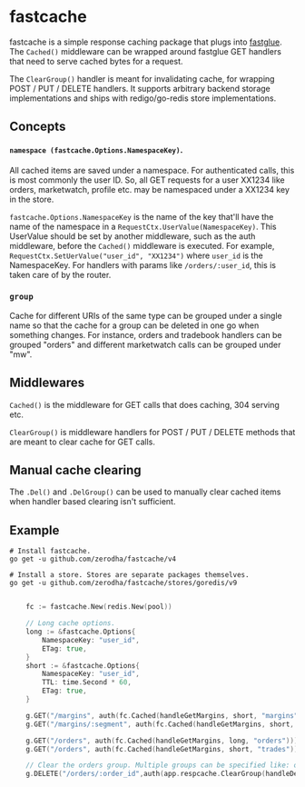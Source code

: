 # fastcache

fastcache is a simple response caching package that plugs into [fastglue](https://github.com/zerodha/fastglue). The
`Cached()` middleware can be wrapped around fastglue GET handlers that need to serve
cached bytes for a request.

The `ClearGroup()` handler is meant for invalidating cache, for
wrapping POST / PUT / DELETE handlers. It supports arbitrary backend storage implementations and ships with redigo/go-redis store implementations.

## Concepts

#### `namespace (fastcache.Options.NamespaceKey)`.

All cached items are saved under a namespace. For authenticated calls, this is most commonly the user ID. So, all GET requests for a user XX1234 like orders, marketwatch, profile etc. may be namespaced under a XX1234 key in the store.

`fastcache.Options.NamespaceKey` is the name of the key that'll have the name of the namespace in a `RequestCtx.UserValue(NamespaceKey)`. This UserValue should be set by another middleware, such as the auth middleware, before the `Cached()` middleware is executed. For example, `RequestCtx.SetUerValue("user_id", "XX1234")` where `user_id` is the NamespaceKey. For handlers with params like `/orders/:user_id`, this is taken care of by the router.

### `group`

Cache for different URIs of the same type can be grouped under a single name so that the cache for a group can be deleted in one go when something changes. For instance, orders and tradebook handlers can be grouped "orders" and different marketwatch calls can be grouped under "mw".

## Middlewares

`Cached()` is the middleware for GET calls that does caching, 304 serving etc.

`ClearGroup()` is middleware handlers for POST / PUT / DELETE methods that are meant to clear cache for GET calls.

## Manual cache clearing

The `.Del()` and `.DelGroup()` can be used to manually clear cached items when handler based clearing isn't sufficient.

## Example
```shell
# Install fastcache.
go get -u github.com/zerodha/fastcache/v4

# Install a store. Stores are separate packages themselves.
go get -u github.com/zerodha/fastcache/stores/goredis/v9
```


```go

    fc := fastcache.New(redis.New(pool))

    // Long cache options.
    long := &fastcache.Options{
        NamespaceKey: "user_id",
        ETag: true,
    }
    short := &fastcache.Options{
        NamespaceKey: "user_id",
        TTL: time.Second * 60,
        ETag: true,
    }

    g.GET("/margins", auth(fc.Cached(handleGetMargins, short, "margins")))
    g.GET("/margins/:segment", auth(fc.Cached(handleGetMargins, short, "margins")))

    g.GET("/orders", auth(fc.Cached(handleGetMargins, long, "orders")))
    g.GET("/orders", auth(fc.Cached(handleGetMargins, short, "trades")))

    // Clear the orders group. Multiple groups can be specified like: orders, positions ...
    g.DELETE("/orders/:order_id",auth(app.respcache.ClearGroup(handleDeleteMarketwatchItems, short, []string{"orders"})))
```
